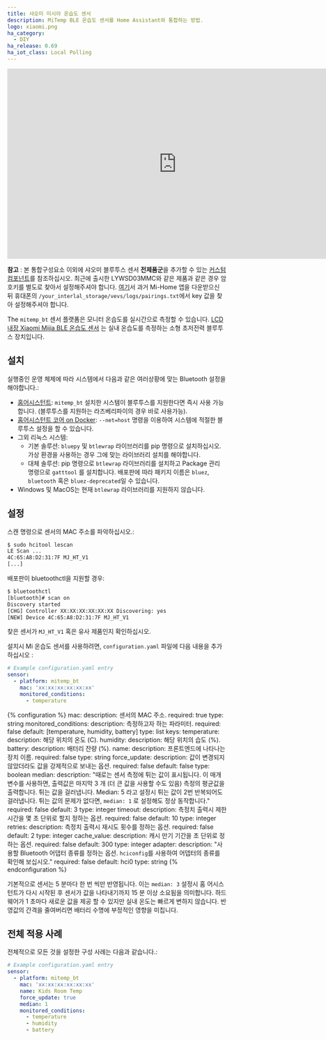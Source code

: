 ```yaml
---
title: 샤오미 미시아 온습도 센서
description: MiTemp BLE 온습도 센서를 Home Assistant와 통합하는 방법.
logo: xiaomi.png
ha_category:
  - DIY
ha_release: 0.69
ha_iot_class: Local Polling
---
```


<div class='videoWrapper'>
<iframe width="776" height="437" src="https://www.youtube.com/embed/RtJpx8BZvMw" frameborder="0" allow="accelerometer; autoplay; encrypted-media; gyroscope; picture-in-picture" allowfullscreen></iframe>
</div>

**참고** : 본 통합구성요소 이외에 샤오미 블루투스 센서 **전제품군**을 추가할 수 있는 [커스텀 컴포넌트](https://cafe.naver.com/koreassistant/1117)를 참조하십시오. 최근에 출시한 LYWSD03MMC와 같은 제품과 같은 경우 암호키를 별도로 찾아서 설정해주셔야 합니다. [여기](https://www.kapiba.ru/2017/11/mi-home.html)서 과거 Mi-Home 앱을 다운받으신 뒤 휴대폰의 `/your_interlal_storage/vevs/logs/pairings.txt`에서 key 값을 찾아 설정해주셔야 합니다. 

The `mitemp_bt` 센서 플랫폼은 모니터 온습도를 실시간으로 측정할 수 있습니다.  [LCD 내장 Xiaomi Mijia BLE 온습도 센서](https://www.amazon.com/Temperature-Humidity-Xiaomi-Bluetooth-Screen-Remote/dp/B079L6N6PC) 는 실내 온습도를 측정하는 소형 초저전력 블루투스 장치입니다. 

## 설치

실행중인 운영 체제에 따라 시스템에서 다음과 같은 여러상황에 맞는 Bluetooth 설정을 해야합니다.:

- [홈어시스턴트](/hassio/installation/): `mitemp_bt` 설치한 시스템이 블루투스를 지원한다면 즉시 사용 가능합니다. (블루투스를 지원하는 라즈베리파이의 경우 바로 사용가능).
- [홈어시스턴트 코어 on Docker](/docs/installation/docker/): `--net=host` 명령을 이용하여 시스템에 적절한 블루투스 설정을 할 수 있습니다.
- 그외 리눅스 시스템:
  - 기본 솔루션: `bluepy` 및 `btlewrap` 라이브러리를 pip 명령으로 설치하십시오. 가상 환경을 사용하는 경우 그에 맞는 라이브러리 설치를 해야합니다.
  - 대체 솔루션: pip 명령으로 `btlewrap` 라이브러리를 설치하고 Package 관리 명령으로 `gatttool` 를 설치합니다. 배포판에 따라 패키지 이름은 `bluez`, `bluetooth` 혹은 `bluez-deprecated`일 수 있습니다.
- Windows 및 MacOS는 현재 `btlewrap` 라이브러리를 지원하지 않습니다. 

## 설정

스캔 명령으로 센서의 MAC 주소를 파악하십시오.:

```bash
$ sudo hcitool lescan
LE Scan ...
4C:65:A8:D2:31:7F MJ_HT_V1
[...]
```

배포판이 bluetoothctl을 지원할 경우:

```bash
$ bluetoothctl
[bluetooth]# scan on
Discovery started
[CHG] Controller XX:XX:XX:XX:XX:XX Discovering: yes
[NEW] Device 4C:65:A8:D2:31:7F MJ_HT_V1
```

찾은 센서가 `MJ_HT_V1` 혹은 유사 제품인지 확인하십시오. 

설치시 Mi 온습도 센서를 사용하려면,  `configuration.yaml` 파일에 다음 내용을 추가하십시오 :

```yaml
# Example configuration.yaml entry
sensor:
  - platform: mitemp_bt
    mac: 'xx:xx:xx:xx:xx:xx'
    monitored_conditions:
      - temperature
```

{% configuration %}
mac:
  description: 센서의 MAC 주소.
  required: true
  type: string
monitored_conditions:
  description: 측정하고자 하는 파라미터.
  required: false
  default: [temperature, humidity, battery]
  type: list
  keys:
    temperature:
      description: 해당 위치의 온도 (C).
    humidity:
      description: 해당 위치의 습도 (%).
    battery:
      description: 배터리 잔량 (%).
name:
  description: 프론트엔드에 나타나는 장치 이름.
  required: false
  type: string
force_update:
  description: 값이 변경되지 않았더라도 값을 강제적으로 보내는 옵션.
  required: false
  default: false
  type: boolean
median:
  description: "때로는 센서 측정에 튀는 값이 표시됩니다. 이 매개 변수를 사용하면, 출력값은 마지막 3 개 (더 큰 값을 사용할 수도 있음) 측정의 평균값을 출력합니다. 튀는 값을 걸러냅니다. Median: 5 라고 설정시 튀는 값이 2번 반복되어도 걸러냅니다. 튀는 값의 문제가 없다면, `median: 1` 로 설정해도 정상 동작합니다."
  required: false
  default: 3
  type: integer
timeout:
  description: 측정치 출력시 제한 시간을 몇 초 단위로 할지 정하는 옵션.
  required: false
  default: 10
  type: integer
retries:
  description: 측정치 출력시 재시도 횟수를 정하는 옵션.
  required: false
  default: 2
  type: integer
cache_value:
  description: 캐시 만기 기간을 초 단위로 정하는 옵션.
  required: false
  default: 300
  type: integer
adapter:
  description: "사용할 Bluetooth 어댑터 종류를 정하는 옵션. `hciconfig`를 사용하여 어뎁터의 종류를 확인해 보십시오."
  required: false
  default: hci0
  type: string
{% endconfiguration %}

기본적으로 센서는 5 분마다 한 번 씩만 반영됩니다. 이는 `median: 3` 설정시 홈 어시스턴트가 다시 시작된 후 센서가 값을 나타내기까지 15 분 이상 소요됨을 의미합니다. 하드웨어가 1 초마다 새로운 값을 제공 할 수 있지만 실내 온도는 빠르게 변하지 않습니다. 반영값의 간격을 줄여버리면 배터리 수명에 부정적인 영향을 미칩니다.

## 전체 적용 사례

전체적으로 모든 것을 설정한 구성 사례는 다음과 같습니다.:

```yaml
# Example configuration.yaml entry
sensor:
  - platform: mitemp_bt
    mac: 'xx:xx:xx:xx:xx:xx'
    name: Kids Room Temp
    force_update: true
    median: 1
    monitored_conditions:
      - temperature
      - humidity
      - battery
```
